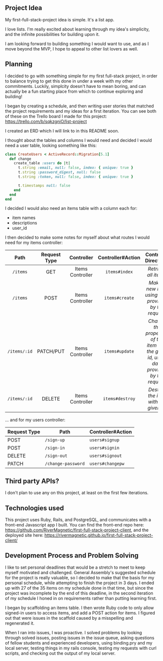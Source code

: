 ## Project Idea

My first-full-stack-project idea is simple. It's a list app.

I love lists. I'm really excited about learning through my idea's simplicity, and the infinite possibilities for building upon it.

I am looking forward to building something I would want to use, and as I move beyond the MVP, I hope to appeal to other list lovers as well.


## Planning

I decided to go with something simple for my first full-stack project, in order to balance trying to get this done in under a week with my other commitments. Luckily, simplcity doesn't have to mean boring, and can actually be a fun starting place from which to continue exploring and building!


I began by creating a schedule, and then writing user stories that matched the project requirements and my ideas for a first iteration. You can see both of these on the Trello board I made for this project: https://trello.com/b/sqkzgniO/list-project


I created an ERD which I will link to in this README soon.


I thought about the tables and columns I would need and decided I would need a user table, looking something like this:
```ruby
class CreateUsers < ActiveRecord::Migration[5.1]
  def change
    create_table :users do |t|
      t.string :email, null: false, index: { unique: true }
      t.string :password_digest, null: false
      t.string :token, null: false, index: { unique: true }

      t.timestamps null: false
    end
  end
end 
```

I decided I would also need an items table with a column each for:
- item names
- descriptions
- user_id


I then decided to make some notes for myself about what routes I would need for my items controller:

|     Path      | Request Type |    Controller     | Controller#Action |                                    Controller Directions                                     |
|:-------------:|:------------:|:-----------------:|:-----------------:|:--------------------------------------------------------------------------------------------:|
|   `/items`   |     GET      | Items Controller |      `items#index`      |                                    _Retrieve all items._                                    |
|   `/items`   |     POST     | Items Controller |     `items#create`      |                   _Make a new item, using data provided by the request._                     |
| `/items/:id` |  PATCH/PUT   | Items Controller |     `items#update`      | _Change the properties of the item with the given id, using data provided by the request._ |
| `/items/:id` |    DELETE    | Items Controller |     `items#destroy`     |                           _Destroy the item with the given id._         |


... and for my users controller:

| Request Type   | Path                   | Controller#Action |
|----------------|------------------------|-------------------|
| POST           | `/sign-up`             | `users#signup`    |
| POST           | `/sign-in`             | `users#signin`    |
| DELETE         | `/sign-out`            | `users#signout`   |
| PATCH          | `/change-password`     | `users#changepw`  |


## Third party APIs?

I don't plan to use any on this project, at least on the first few iterations.


## Technologies used

This project uses Ruby, Rails, and PostgreSQL, and communicates with a front-end Javascript app I built. You can find the front-end repo here: https://github.com/RiverMagnetic/first-full-stack-project-client, and the deployed site here: https://rivermagnetic.github.io/first-full-stack-project-client/


## Development Process and Problem Solving

I like to set personal deadlines that would be a stretch to meet to keep myself motivated and challenged. General Assembly's suggested schedule for the project is really valuable, so I decided to make that the basis for my personal schedule, while attempting to finish the project in 3 days. I ended up with 27 of the 35 items on my schedule done in that time, but since the project was incomplete by the end of this deadline, in the second iteration of my schedule I honed in on requirements rather than putting learning first.

I began by scaffolding an items table. I then wrote Ruby code to only allow signed-in users to access items, and add a POST action for items. I figured out that were issues in the scaffold caused by a misspelling and regenerated it. 

When I ran into issues, I was proactive. I solved problems by looking through solved issues, posting issues in the issue queue, asking questions of fellow students and experienced developers, using binding.pry and my local server, testing things in my rails console, testing my requests with curl scripts, and checking out the output of my local server.

